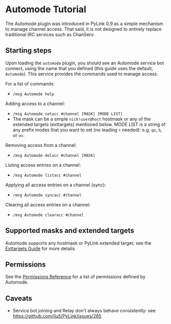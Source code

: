 # Automode Tutorial

The Automode plugin was introduced in PyLink 0.9 as a simple mechanism to manage channel access. That said, it is not designed to entirely replace traditional IRC services such as ChanServ.

## Starting steps

Upon loading the `automode` plugin, you should see an Automode service bot connect, using the name that you defined (this guide uses the default, `Automode`). This service provides the commands used to manage access.

For a list of commands:
- `/msg Automode help`

Adding access to a channel:
- `/msg Automode setacc #channel [MASK] [MODE LIST]`
- The mask can be a simple `nick!user@host` hostmask or any of the extended targets (exttargets) mentioned below. MODE LIST is a string of any prefix modes that you want to set (no leading `+` needed): e.g. `qo`, `h`, or `ov`.

Removing access from a channel:
- `/msg Automode delacc #channel [MASK]`

Listing access entries on a channel:
- `/msg Automode listacc #channel`

Applying all access entries on a channel (sync):
- `/msg Automode syncacc #channel`

Clearing all access entries on a channel:
- `/msg Automode clearacc #channel`

## Supported masks and extended targets
Automode supports any hostmask or PyLink extended target; see the [Exttargets Guide](exttargets.md) for more details.

## Permissions

See the [Permissions Reference](permissions-reference.md#automode) for a list of permissions defined by Automode.

## Caveats

- Service bot joining and Relay don't always behave consistently: see https://github.com/jlu5/PyLink/issues/265
